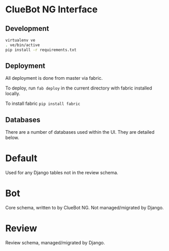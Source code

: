 ClueBot NG Interface
====================

Development
-----------

```bash
virtualenv ve
. ve/bin/active
pip install -r requirements.txt
```

Deployment
----------

All deployment is done from master via fabric.

To deploy, run `fab deploy` in the current directory with fabric installed locally.

To install fabric `pip install fabric`


Databases
---------

There are a number of databases used within the UI.
They are detailed below.

# Default
Used for any Django tables not in the review schema.

# Bot
Core schema, written to by ClueBot NG.
Not managed/migrated by Django.

# Review
Review schema, managed/migrated by Django.